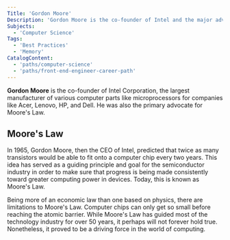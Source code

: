 ```yaml
---
Title: 'Gordon Moore'
Description: 'Gordon Moore is the co-founder of Intel and the major advocate for Moores Law.'
Subjects:
  - 'Computer Science'
Tags:
  - 'Best Practices'
  - 'Memory'
CatalogContent:
  - 'paths/computer-science'
  - 'paths/front-end-engineer-career-path'
---
```


**Gordon Moore** is the co-founder of Intel Corporation, the largest manufacturer of various computer parts like microprocessors for companies like Acer, Lenovo, HP, and Dell. He was also the primary advocate for Moore's Law.

## Moore's Law

In 1965, Gordon Moore, then the CEO of Intel, predicted that twice as many transistors would be able to fit onto a computer chip every two years. This idea has served as a guiding principle and goal for the semiconductor industry in order to make sure that progress is being made consistently toward greater computing power in devices. Today, this is known as Moore's Law.

Being more of an economic law than one based on physics, there are limitations to Moore's Law. Computer chips can only get so small before reaching the atomic barrier. While Moore's Law has guided most of the technology industry for over 50 years, it perhaps will not forever hold true. Nonetheless, it proved to be a driving force in the world of computing.

